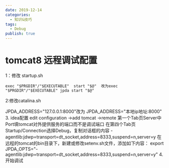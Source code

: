 ```yaml
---
date: 2019-12-14
categories:
  - 知识&技巧
tags:
  - Debug
publish: true
---
```


# tomcat8 远程调试配置

1：修改  startup.sh

    exec "$PRGDIR"/"$EXECUTABLE"  start "$@"  改为exec "$PRGDIR"/"$EXECUTABLE" jpda start "$@"

2:修改catalina.sh

 JPDA_ADDRESS="127.0.0.1:8000"改为 JPDA_ADDRESS="本地ip地址:8000"
3. idea配置
edit configuration ->add
tomcat ->remote
第一个Tab页Server中
Port填tomcat对外提供服务的端口而不是调试端口
在第四个Tab页Startup/Connection选择Debug，复制对话框的内容
-agentlib:jdwp=transport=dt_socket,address=8333,suspend=n,server=y
在远程的tomcat的bin目录下，新建或修改setenv.sh文件，添加如下内容：
export JPDA_OPTS="-agentlib:jdwp=transport=dt_socket,address=8333,suspend=n,server=y"
4. 开始调试
